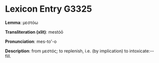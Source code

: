 # Lexicon Entry G3325

**Lemma**: μεστόω

**Transliteration (xlit)**: mestóō

**Pronunciation**: mes-to'-o

**Description**:
from μεστός; to replenish, i.e. (by implication) to intoxicate:--fill.
